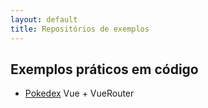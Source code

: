 ```yaml
---
layout: default
title: Repositórios de exemplos
---
```


## Exemplos práticos em código

* <a href="https://github.com/profBruno-UFC-Qx/qxd0020-pokedex" target="_blank">Pokedex</a> <span class="label label-blue">Vue + VueRouter</span>


